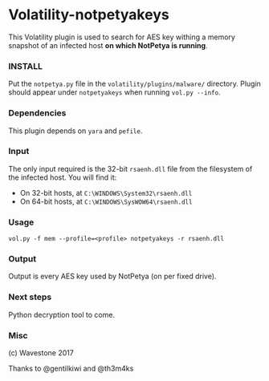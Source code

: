 # Volatility-notpetyakeys
This Volatility plugin is used to search for AES key withing a memory snapshot of an infected host **on which NotPetya is running**.

### INSTALL
Put the `notpetya.py` file in the `volatility/plugins/malware/` directory.
Plugin should appear under `notpetyakeys` when running `vol.py --info`.


### Dependencies
This plugin depends on `yara` and `pefile`.


### Input
The only input required is the 32-bit `rsaenh.dll` file from the filesystem of the infected host.
You will find it:
* On 32-bit hosts, at `C:\WINDOWS\System32\rsaenh.dll`
* On 64-bit hosts, at `C:\WINDOWS\SysWOW64\rsaenh.dll`

### Usage
```
vol.py -f mem --profile=<profile> notpetyakeys -r rsaenh.dll
```


### Output
Output is every AES key used by NotPetya (on per fixed drive).


### Next steps
Python decryption tool to come.


### Misc
(c) Wavestone 2017

Thanks to @gentilkiwi and @th3m4ks
